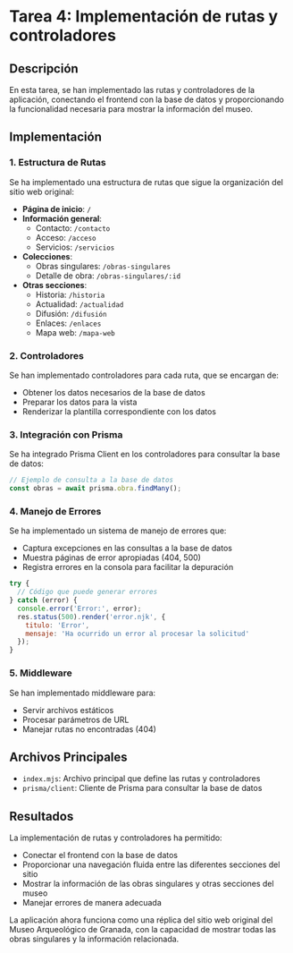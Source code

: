 # Tarea 4: Implementación de rutas y controladores

## Descripción

En esta tarea, se han implementado las rutas y controladores de la aplicación, conectando el frontend con la base de datos y proporcionando la funcionalidad necesaria para mostrar la información del museo.

## Implementación

### 1. Estructura de Rutas

Se ha implementado una estructura de rutas que sigue la organización del sitio web original:

- **Página de inicio**: `/`
- **Información general**:
  - Contacto: `/contacto`
  - Acceso: `/acceso`
  - Servicios: `/servicios`
- **Colecciones**:
  - Obras singulares: `/obras-singulares`
  - Detalle de obra: `/obras-singulares/:id`
- **Otras secciones**:
  - Historia: `/historia`
  - Actualidad: `/actualidad`
  - Difusión: `/difusión`
  - Enlaces: `/enlaces`
  - Mapa web: `/mapa-web`

### 2. Controladores

Se han implementado controladores para cada ruta, que se encargan de:

- Obtener los datos necesarios de la base de datos
- Preparar los datos para la vista
- Renderizar la plantilla correspondiente con los datos

### 3. Integración con Prisma

Se ha integrado Prisma Client en los controladores para consultar la base de datos:

```javascript
// Ejemplo de consulta a la base de datos
const obras = await prisma.obra.findMany();
```

### 4. Manejo de Errores

Se ha implementado un sistema de manejo de errores que:

- Captura excepciones en las consultas a la base de datos
- Muestra páginas de error apropiadas (404, 500)
- Registra errores en la consola para facilitar la depuración

```javascript
try {
  // Código que puede generar errores
} catch (error) {
  console.error('Error:', error);
  res.status(500).render('error.njk', {
    titulo: 'Error',
    mensaje: 'Ha ocurrido un error al procesar la solicitud'
  });
}
```

### 5. Middleware

Se han implementado middleware para:

- Servir archivos estáticos
- Procesar parámetros de URL
- Manejar rutas no encontradas (404)

## Archivos Principales

- `index.mjs`: Archivo principal que define las rutas y controladores
- `prisma/client`: Cliente de Prisma para consultar la base de datos

## Resultados

La implementación de rutas y controladores ha permitido:

- Conectar el frontend con la base de datos
- Proporcionar una navegación fluida entre las diferentes secciones del sitio
- Mostrar la información de las obras singulares y otras secciones del museo
- Manejar errores de manera adecuada

La aplicación ahora funciona como una réplica del sitio web original del Museo Arqueológico de Granada, con la capacidad de mostrar todas las obras singulares y la información relacionada. 